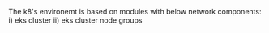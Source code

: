 The k8's environemt is based on modules with below network components:
i) eks cluster
ii) eks cluster node groups

